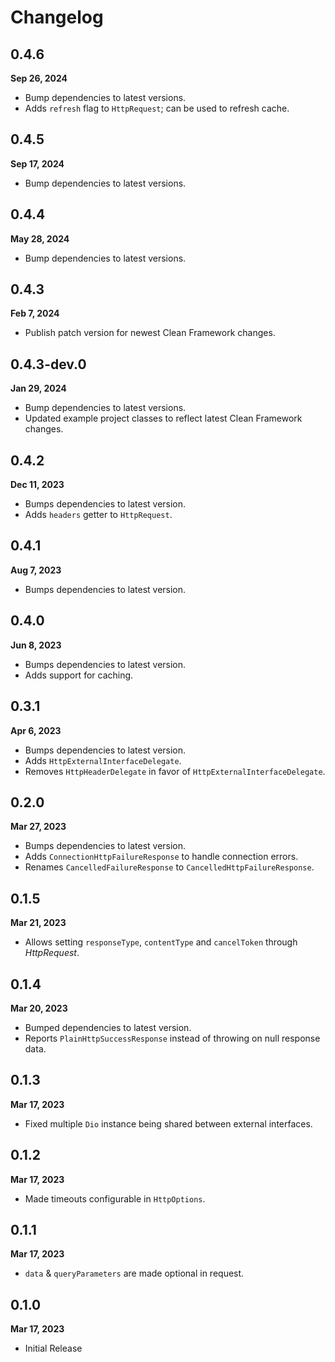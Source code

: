 # Changelog
## 0.4.6
**Sep 26, 2024**
- Bump dependencies to latest versions.
- Adds `refresh` flag to `HttpRequest`; can be used to refresh cache.

## 0.4.5
**Sep 17, 2024**
- Bump dependencies to latest versions.

## 0.4.4
**May 28, 2024**
- Bump dependencies to latest versions.

## 0.4.3
**Feb 7, 2024**
- Publish patch version for newest Clean Framework changes.

## 0.4.3-dev.0
**Jan 29, 2024**
- Bump dependencies to latest versions.
- Updated example project classes to reflect latest Clean Framework changes.

## 0.4.2
**Dec 11, 2023**
- Bumps dependencies to latest version.
- Adds `headers` getter to `HttpRequest`.

## 0.4.1
**Aug 7, 2023**
- Bumps dependencies to latest version.

## 0.4.0
**Jun 8, 2023**
- Bumps dependencies to latest version.
- Adds support for caching.

## 0.3.1
**Apr 6, 2023**
- Bumps dependencies to latest version.
- Adds `HttpExternalInterfaceDelegate`.
- Removes `HttpHeaderDelegate` in favor of `HttpExternalInterfaceDelegate`.

## 0.2.0
**Mar 27, 2023**
- Bumps dependencies to latest version.
- Adds `ConnectionHttpFailureResponse` to handle connection errors.
- Renames `CancelledFailureResponse` to `CancelledHttpFailureResponse`.

## 0.1.5
**Mar 21, 2023**
- Allows setting `responseType`, `contentType` and `cancelToken` through *HttpRequest*.

## 0.1.4
**Mar 20, 2023**
- Bumped dependencies to latest version.
- Reports `PlainHttpSuccessResponse` instead of throwing on null response data.

## 0.1.3
**Mar 17, 2023**
- Fixed multiple `Dio` instance being shared between external interfaces.

## 0.1.2
**Mar 17, 2023**
- Made timeouts configurable in `HttpOptions`.

## 0.1.1
**Mar 17, 2023**
- `data` & `queryParameters` are made optional in request.

## 0.1.0
**Mar 17, 2023**
- Initial Release